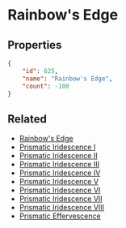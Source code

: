 # Rainbow's Edge

<no description available>

## Properties

```json
{
    "id": 625,
    "name": "Rainbow's Edge",
    "count": -100
}
```

## Related

- [Rainbow's Edge](../items/18763-rainbow-s-edge.md)
- [Prismatic Iridescence I](../items/17121-prismatic-iridescence-i.md)
- [Prismatic Iridescence II](../items/17122-prismatic-iridescence-ii.md)
- [Prismatic Iridescence III](../items/17123-prismatic-iridescence-iii.md)
- [Prismatic Iridescence IV](../items/17124-prismatic-iridescence-iv.md)
- [Prismatic Iridescence V](../items/17125-prismatic-iridescence-v.md)
- [Prismatic Iridescence VI](../items/17126-prismatic-iridescence-vi.md)
- [Prismatic Iridescence VII](../items/17127-prismatic-iridescence-vii.md)
- [Prismatic Iridescence VIII](../items/17128-prismatic-iridescence-viii.md)
- [Prismatic Effervescence](../items/21895-prismatic-effervescence.md)

